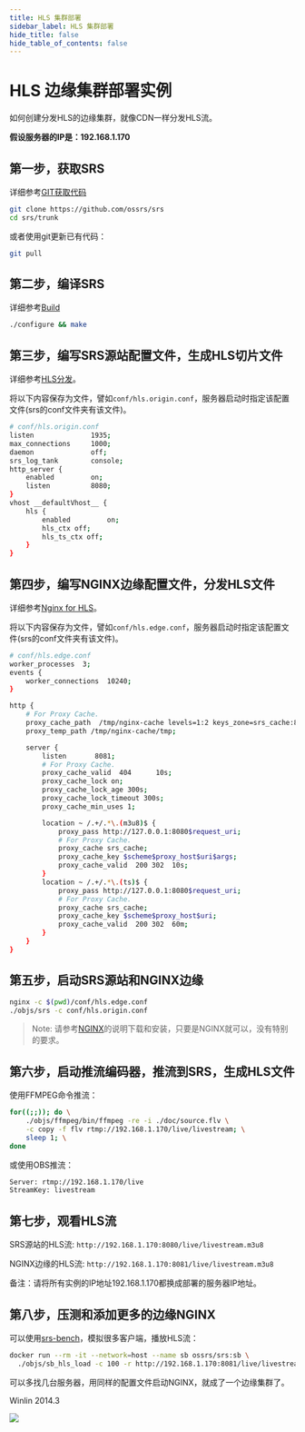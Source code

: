 ```yaml
---
title: HLS 集群部署
sidebar_label: HLS 集群部署
hide_title: false
hide_table_of_contents: false
---
```


# HLS 边缘集群部署实例

如何创建分发HLS的边缘集群，就像CDN一样分发HLS流。

**假设服务器的IP是：192.168.1.170**

## 第一步，获取SRS

详细参考[GIT获取代码](./git.md)

```bash
git clone https://github.com/ossrs/srs
cd srs/trunk
```

或者使用git更新已有代码：

```bash
git pull
```

## 第二步，编译SRS

详细参考[Build](./install.md)

```bash
./configure && make
```

## 第三步，编写SRS源站配置文件，生成HLS切片文件

详细参考[HLS分发](./hls.md)。

将以下内容保存为文件，譬如`conf/hls.origin.conf`，服务器启动时指定该配置文件(srs的conf文件夹有该文件)。

```bash
# conf/hls.origin.conf
listen              1935;
max_connections     1000;
daemon              off;
srs_log_tank        console;
http_server {
    enabled         on;
    listen          8080;
}
vhost __defaultVhost__ {
    hls {
        enabled         on;
        hls_ctx off;
        hls_ts_ctx off;
    }
}
```

## 第四步，编写NGINX边缘配置文件，分发HLS文件

详细参考[Nginx for HLS](./nginx-for-hls.md)。

将以下内容保存为文件，譬如`conf/hls.edge.conf`，服务器启动时指定该配置文件(srs的conf文件夹有该文件)。

```bash
# conf/hls.edge.conf
worker_processes  3;
events {
    worker_connections  10240;
}

http {
    # For Proxy Cache.
    proxy_cache_path  /tmp/nginx-cache levels=1:2 keys_zone=srs_cache:8m max_size=1000m inactive=600m;
    proxy_temp_path /tmp/nginx-cache/tmp; 

    server {
        listen       8081;
        # For Proxy Cache.
        proxy_cache_valid  404      10s;
        proxy_cache_lock on;
        proxy_cache_lock_age 300s;
        proxy_cache_lock_timeout 300s;
        proxy_cache_min_uses 1;

        location ~ /.+/.*\.(m3u8)$ {
            proxy_pass http://127.0.0.1:8080$request_uri;
            # For Proxy Cache.
            proxy_cache srs_cache;
            proxy_cache_key $scheme$proxy_host$uri$args;
            proxy_cache_valid  200 302  10s;
        }
        location ~ /.+/.*\.(ts)$ {
            proxy_pass http://127.0.0.1:8080$request_uri;
            # For Proxy Cache.
            proxy_cache srs_cache;
            proxy_cache_key $scheme$proxy_host$uri;
            proxy_cache_valid  200 302  60m;
        }
    }
}
```

## 第五步，启动SRS源站和NGINX边缘

```bash
nginx -c $(pwd)/conf/hls.edge.conf
./objs/srs -c conf/hls.origin.conf
```

> Note: 请参考[NGINX](https://nginx.org/)的说明下载和安装，只要是NGINX就可以，没有特别的要求。

## 第六步，启动推流编码器，推流到SRS，生成HLS文件

使用FFMPEG命令推流：

```bash
for((;;)); do \
    ./objs/ffmpeg/bin/ffmpeg -re -i ./doc/source.flv \
    -c copy -f flv rtmp://192.168.1.170/live/livestream; \
    sleep 1; \
done
```

或使用OBS推流：

```bash
Server: rtmp://192.168.1.170/live
StreamKey: livestream
```

## 第七步，观看HLS流

SRS源站的HLS流: `http://192.168.1.170:8080/live/livestream.m3u8`

NGINX边缘的HLS流: `http://192.168.1.170:8081/live/livestream.m3u8`

备注：请将所有实例的IP地址192.168.1.170都换成部署的服务器IP地址。

## 第八步，压测和添加更多的边缘NGINX

可以使用[srs-bench](https://github.com/ossrs/srs-bench#usage)，模拟很多客户端，播放HLS流：

```bash
docker run --rm -it --network=host --name sb ossrs/srs:sb \
  ./objs/sb_hls_load -c 100 -r http://192.168.1.170:8081/live/livestream.m3u8
```

可以多找几台服务器，用同样的配置文件启动NGINX，就成了一个边缘集群了。

Winlin 2014.3

![](https://ossrs.net/gif/v1/sls.gif?site=ossrs.net&path=/lts/doc/zh/v5/sample-hls-cluster)



